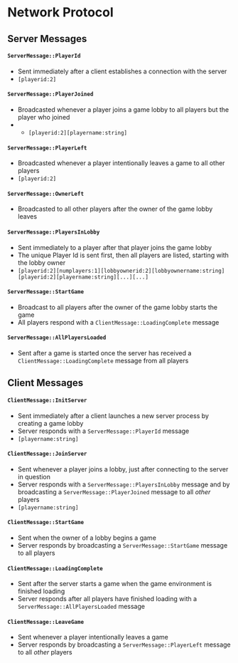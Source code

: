 # Network Protocol

## Server Messages

#### `ServerMessage::PlayerId`
* Sent immediately after a client establishes a connection with the server
* `[playerid:2]`

#### `ServerMessage::PlayerJoined`
* Broadcasted whenever a player joins a game lobby to all players but the player who joined
* * `[playerid:2][playername:string]`

#### `ServerMessage::PlayerLeft`
* Broadcasted whenever a player intentionally leaves a game to all other players
* `[playerid:2]`

#### `ServerMessage::OwnerLeft`
* Broadcasted to all other players after the owner of the game lobby leaves

#### `ServerMessage::PlayersInLobby`
* Sent immediately to a player after that player joins the game lobby
* The unique Player Id is sent first, then all players are listed, starting with the lobby owner
* `[playerid:2][numplayers:1][lobbyownerid:2][lobbyownername:string][playerid:2][playername:string][...][...]`

#### `ServerMessage::StartGame`
* Broadcast to all players after the owner of the game lobby starts the game
* All players respond with a `ClientMessage::LoadingComplete` message

#### `ServerMessage::AllPlayersLoaded`
* Sent after a game is started once the server has received a `ClientMessage::LoadingComplete` message from all players

## Client Messages

#### `ClientMessage::InitServer`
* Sent immediately after a client launches a new server process by creating a game lobby
* Server responds with a `ServerMessage::PlayerId` message
* `[playername:string]`

#### `ClientMessage::JoinServer`
* Sent whenever a player joins a lobby, just after connecting to the server in question
* Server responds with a `ServerMessage::PlayersInLobby` message and by broadcasting a `ServerMessage::PlayerJoined` message to all _other_ players
* `[playername:string]`

#### `ClientMessage::StartGame`
* Sent when the owner of a lobby begins a game
* Server responds by broadcasting a `ServerMessage::StartGame` message to all players

#### `ClientMessage::LoadingComplete`
* Sent after the server starts a game when the game environment is finished loading
* Server responds after all players have finished loading with a `ServerMessage::AllPlayersLoaded` message

#### `ClientMessage::LeaveGame`
* Sent whenever a player intentionally leaves a game
* Server responds by broadcasting a `ServerMessage::PlayerLeft` message to all _other_ players

